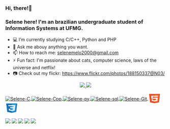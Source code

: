 ### Hi, there!👋 
### Selene here! I'm an brazilian undergraduate student of Information Systems at UFMG. 

- :computer: I’m currently studying C/C++, Python and PHP
- 💬 Ask me abouy anything you want. 
- 📫 How to reach me: selenemelo2000@gmail.com
- ⚡ Fun fact: I'm passionate about cats, computer science, laws of the universe and netflix!
- :camera: Check out my flickr: https://www.flickr.com/photos/188150337@N03/

<div align="center">
   <a href="https://github.com/SeleneMelo">
   <img height="180em" src="https://github-readme-stats.vercel.app/api?username=SeleneMelo&show_icons=true&theme=dracula&include_all_commits=true&count_private=true"/>
   <img height="180em" src="https://github-readme-stats.vercel.app/api/top-langs/?username=SeleneMelo&layout=compact&langs_count=7&theme=dracula"/>
</div>
  
<div style="display: inline_block"><br>
  <img align="center" alt="Selene-C" height="30"width="40" src="https://cdn.jsdelivr.net/gh/devicons/devicon/icons/c/c-original.svg">
  <img align="center" alt="Selene-Cpp" height="30"width="40" src="https://cdn.jsdelivr.net/gh/devicons/devicon/icons/cplusplus/cplusplus-original.svg">
  <img align="center" alt="Selene-py" height="30" width="40" src="https://cdn.jsdelivr.net/gh/devicons/devicon/icons/python/python-original.svg">
  <img align="center" alt="Selene-sql" height="30" width="40" src="https://cdn.jsdelivr.net/gh/devicons/devicon/icons/mysql/mysql-plain.svg">
  <img align="center" alt="Selene-Git" height="30" width="40" src="https://cdn.jsdelivr.net/gh/devicons/devicon/icons/git/git-original.svg">
  <img align="center" alt="Selene-HTML" height="30" width="40" src="https://raw.githubusercontent.com/devicons/devicon/master/icons/html5/html5-original.svg">
  <img align="center" alt="Selene-CSS" height="30" width="40" src="https://raw.githubusercontent.com/devicons/devicon/master/icons/css3/css3-original.svg">
</div>
  
  
<div style="display: inline_block"><br>
<a href="https://instagram.com/selenemeloa" target="_blank"><img src="https://img.shields.io/badge/-Instagram-%23E4405F?style=for-the-badge&logo=instagram&logoColor=white" target="_blank"></a>
<a href="https://discord.gg/2cN4nA7E" target="_blank"><img src="https://img.shields.io/badge/Discord-7289DA?style=for-the-badge&logo=discord&logoColor=white" target="_blank"></a>
<a href="https://github.com/SeleneMelo" target="_blank"><img src="https://img.shields.io/badge/GitHub-000000?&style=for-the-badge&logo=GitHub&logoColor=white"
target="_blank"></a>
<a href = "mailto:selenemelo2000@gmail.com" target="_blank"><img src="https://img.shields.io/badge/-Gmail-%23333?style=for-the-badge&logo=gmail&logoColor=white" target="_blank"></a>
<a href= "https://twitter.com/selenemelo_" target="_blank"><img src="https://img.shields.io/twitter/url/http/shields.io.svg?style=for-the-badge&logo=Twitter&logoColor=white" target="_blank"></a>
</div>

